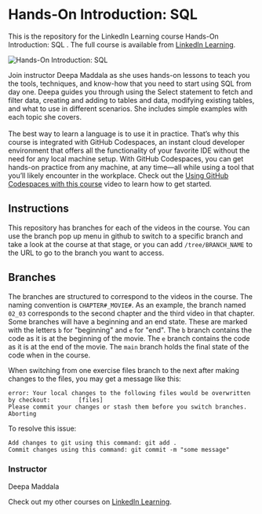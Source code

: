 # Hands-On Introduction: SQL 
This is the repository for the LinkedIn Learning course Hands-On Introduction: SQL . The full course is available from [LinkedIn Learning][lil-course-url].

![Hands-On Introduction: SQL ][lil-thumbnail-url]

Join instructor Deepa Maddala as she uses hands-on lessons to teach you the tools, techniques, and know-how that you need to start using SQL from day one. Deepa guides you through using the Select statement to fetch and filter data, creating and adding to tables and data, modifying existing tables, and what to use in different scenarios. She includes simple examples with each topic she covers.<br><br>The best way to learn a language is to use it in practice. That’s why this course is integrated with GitHub Codespaces, an instant cloud developer environment that offers all the functionality of your favorite IDE without the need for any local machine setup. With GitHub Codespaces, you can get hands-on practice from any machine, at any time—all while using a tool that you’ll likely encounter in the workplace. Check out the [Using GitHub Codespaces with this course][gcs-video-url] video to learn how to get started.


## Instructions
This repository has branches for each of the videos in the course. You can use the branch pop up menu in github to switch to a specific branch and take a look at the course at that stage, or you can add `/tree/BRANCH_NAME` to the URL to go to the branch you want to access.

## Branches
The branches are structured to correspond to the videos in the course. The naming convention is `CHAPTER#_MOVIE#`. As an example, the branch named `02_03` corresponds to the second chapter and the third video in that chapter. 
Some branches will have a beginning and an end state. These are marked with the letters `b` for "beginning" and `e` for "end". The `b` branch contains the code as it is at the beginning of the movie. The `e` branch contains the code as it is at the end of the movie. The `main` branch holds the final state of the code when in the course.

When switching from one exercise files branch to the next after making changes to the files, you may get a message like this:

    error: Your local changes to the following files would be overwritten by checkout:        [files]
    Please commit your changes or stash them before you switch branches.
    Aborting

To resolve this issue:
	
    Add changes to git using this command: git add .
	Commit changes using this command: git commit -m "some message"


### Instructor

Deepa Maddala

Check out my other courses on [LinkedIn Learning](https://www.linkedin.com/learning/instructors/deepa-maddala?u=104).

[lil-course-url]: https://www.linkedin.com/learning/hands-on-introduction-sql
[lil-thumbnail-url]: https://media.licdn.com/dms/image/D560DAQFce8T-RjMmAg/learning-public-crop_675_1200/0/1667324559752?e=1667955600&v=beta&t=fSwTEREJ2cKzBWmkRcZcirnwL306jvMsnhG0fjLRayA
[gcs-video-url]: https://www.linkedin.com/learning/hands-on-introduction-sql/using-github-codespaces-with-this-course
